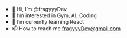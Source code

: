 - 👋 Hi, I’m @fragyyyDev
- 👀 I’m interested in Gym, AI, Coding
- 🌱 I’m currently learning React
- 📫 How to reach me fragyyyDev@gmail.com
